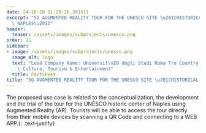 ```yaml
---
date: 24-10-18 11:20:26.391511
excerpt: "5G AUGMENTED REALITY TOUR FOR THE UNESCO SITE \u201CHISTORICAL CENTER OF\
  \ NAPLES\u201D"
header:
  teaser: /assets/images/subprojects/unesco.png
order: 21
sidebar:
- image: /assets/images/subprojects/unesco.png
  image_alt: logo
  text: "Lead Company Name: Universit\xE0 degli Studi Roma Tre Country: Italy Topic:\
    \ Culture, Tourism & Entertainment"
  title: Factsheet
title: "5G AUGMENTED REALITY TOUR FOR THE UNESCO SITE \u201CHISTORICAL CENTER OF NAPLES\u201D"
---
```

The proposed use case is related to the conceptualization, the development and the trial of the tour for the UNESCO historic center of Naples using Augmented Reality (AR). Tourists will be able to access the tour directly from their mobile devices by scanning a QR Code and connecting to a WEB APP.{: .text-justify}

